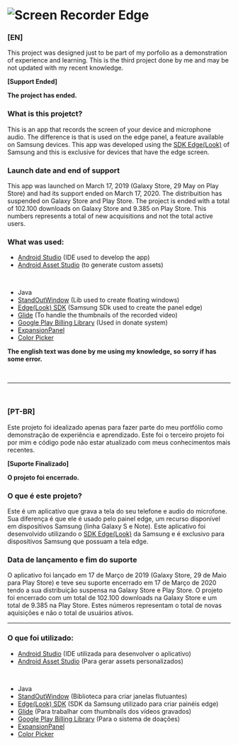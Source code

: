 # ![](https://lh3.googleusercontent.com/qYIbN5LIXCfrQ1Tp-KvmPFTJ72Jw0Cd01LTVI8nNBJOhgDU68C8RSAQyja3S8fydpUA=w912-h512-rw?raw=true "Screen Recorder Edge")
### [EN]

This project was designed just to be part of my porfolio as a demonstration of experience and learning. This is the third project done by me and may be not updated with my recent knowledge.

**[Support Ended]**

**The project has ended.**

### What is this projetct?

This is an app that records the screen of your device and microphone audio. The difference is that is used on the edge panel, a feature available on Samsung devices. This app was developed using the [SDK Edge(Look)](https://developer.samsung.com/galaxy/edge) of Samsung and this is exclusive for devices that have the edge screen.

### Launch date and end of support

This app was launched on March 17, 2019 (Galaxy Store, 29 May on Play Store) and had its support ended on March 17, 2020. The distribuition has suspended on Galaxy Store and Play Store. The project is ended with a total of 102.100 downloads on Galaxy Store and 9.385 on Play Store. This numbers represents a total of new acquisitions and not the total active users.


### What was used:

* [Android Studio](https://developer.android.com/studio) (IDE used to develop the app)
* [Android Asset Studio](http://romannurik.github.io/AndroidAssetStudio/index.html) (to generate custom assets)

<br>

* Java
* [StandOutWindow](https://github.com/pingpongboss/StandOut) (Lib used to create floating windows)
* [Edge(Look) SDK](https://developer.samsung.com/galaxy/edge) (Samsung SDk used to create the panel edge)
* [Glide](https://github.com/bumptech/glide) (To handle the thumbnails of the recorded video)
* [Google Play Billing Library](https://developer.android.com/google/play/billing/billing_library_overview?hl=pt-br) (Used in donate system)
* [ExpansionPanel](https://github.com/florent37/ExpansionPanel)
* [Color Picker](https://github.com/jaredrummler/ColorPicker)

**The english text was done by me using my knowledge, so sorry if has some error.**

<br>
<hr>
<br>

### [PT-BR]

Este projeto foi idealizado apenas para fazer parte do meu portfólio como demonstração de experiência e aprendizado. Este foi o terceiro projeto foi por mim e código pode não estar atualizado com meus conhecimentos mais recentes.

**[Suporte Finalizado]**

**O projeto foi encerrado.**

### O que é este projeto?

Este é um aplicativo que grava a tela do seu telefone e audio do microfone. Sua diferença é que ele é usado pelo painel edge, um recurso disponível em dispositivos Samsung (linha Galaxy S e Note). Este aplicativo foi desenvolvido utilizando o [SDK Edge(Look)](https://developer.samsung.com/galaxy/edge) da Samsung e é exclusivo para dispositivos Samsung que possuam a tela edge.

### Data de lançamento e fim do suporte

O aplicativo foi lançado em 17 de Março de 2019 (Galaxy Store, 29 de Maio para Play Store) e teve seu suporte encerrado em 17 de Março de 2020 tendo a sua distribuição suspensa na Galaxy Store e Play Store. O projeto foi encerrado com um total de 102.100 downloads na Galaxy Store e um total de 9.385 na Play Store. Estes números representam o total de novas aquisições e não o total de usuários ativos.

<hr>

### O que foi utilizado:

* [Android Studio](https://developer.android.com/studio) (IDE utilizada para desenvolver o aplicativo)
* [Android Asset Studio](http://romannurik.github.io/AndroidAssetStudio/index.html) (Para gerar assets personalizados)

<br>

* Java
* [StandOutWindow](https://github.com/pingpongboss/StandOut) (Biblioteca para criar janelas flutuantes)
* [Edge(Look) SDK](https://developer.samsung.com/galaxy/edge) (SDK da Samsung utilizado para criar painéis edge)
* [Glide](https://github.com/bumptech/glide) (Para trabalhar com thumbnails dos vídeos gravados)
* [Google Play Billing Library](https://developer.android.com/google/play/billing/billing_library_overview?hl=pt-br) (Para o sistema de doações)
* [ExpansionPanel](https://github.com/florent37/ExpansionPanel)
* [Color Picker](https://github.com/jaredrummler/ColorPicker)
